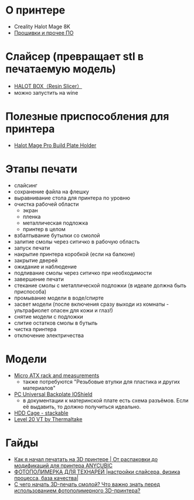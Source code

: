 # О принтере
* Creality Halot Mage 8K
* [Прошивки и прочее ПО](https://www.creality.com/pages/download-halot-mage)

# Слайсер (превращает stl в печатаемую модель)
* [HALOT BOX（Resin Slicer） ](https://www.crealitycloud.com/downloads/software/halot-box/Windows)
* можно запустить на wine

# Полезные приспособления для принтера
* [Halot Mage Pro Build Plate Holder](https://www.thingiverse.com/thing:6100487)

# Этапы печати
* слайсинг
* сохранение файла на флешку
* выравнивание стола для принтера по уровню
* очистка рабочей области
  * экран
  * пленка
  * металлическая подложка
  * принтер в целом
* взбалтывание бутылки со смолой
* залитие смолы через ситичко в рабочую область
* запуск печати
* накрытие принтера коробкой (если на балконе)
* закрытие дверей
* ожидание и наблюдение
* подливание смолы через ситичко при необходимости
* завершение печати
* стекание смолы с металлической подложки (в идеале должна быть приспособа)
* промывание модели в воде/спирте
* засвет модели (после включения сразу выходи из комнаты - ультрафиолет опасен для кожи и глаз!)
* снятие модели с подложки
* слитие остатков смолы в бутыль
* чистка принтера
* отключение электричества

# Модели
* [Micro ATX rack and measurements](https://www.thingiverse.com/thing:5155837)
  * также потребуются "Резьбовые втулки для пластика и других материалов"
* [PC Universal Backplate IOShield](https://www.thingiverse.com/thing:3609985)
  * в документации к материнской плате есть схема разъёмов. Если её выдавить, то должно получиться идеально.
* [HDD Cage - stackable](https://www.thingiverse.com/thing:3601916)
* [Level 20 VT by Thermaltake](https://www.thingiverse.com/thing:3549797)

# Гайды
* [Как я начал печатать на 3D принтере | От распаковки до модификаций для принтера ANYCUBIC](https://www.youtube.com/watch?v=7lgE-Rmg2JU)
* [ФОТОПОЛИМЕРКА ДЛЯ ТЕХНАРЕЙ |настройки слайсера, физика процесса, база качества|](https://www.youtube.com/watch?v=6S0vq4U3uE8)
* [С чего начать 3D-печать смолой? Что важно знать перед использованием фотополимерного 3D-принтера?](https://www.youtube.com/watch?v=k844-qZhdHI)
